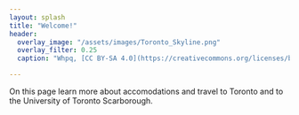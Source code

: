 ```yaml
---
layout: splash
title: "Welcome!"
header:
  overlay_image: "/assets/images/Toronto_Skyline.png"
  overlay_filter: 0.25
  caption: "Whpq, [CC BY-SA 4.0](https://creativecommons.org/licenses/by-sa/4.0), via Wikimedia Commons"

---
```


On this page learn more about accomodations and travel to Toronto and to the University of Toronto Scarborough.
